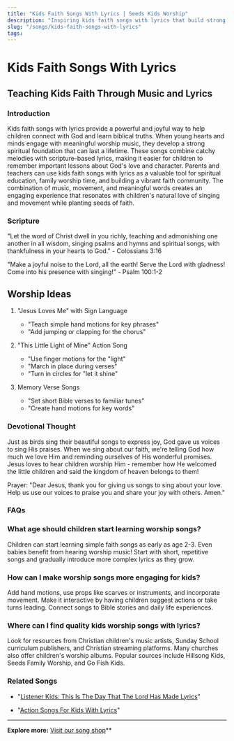 ```yaml
---
title: "Kids Faith Songs With Lyrics | Seeds Kids Worship"
description: "Inspiring kids faith songs with lyrics that build strong spiritual foundations. Faith-building music for children and families."
slug: "/songs/kids-faith-songs-with-lyrics"
tags:
---
```


# Kids Faith Songs With Lyrics

## Teaching Kids Faith Through Music and Lyrics

### Introduction
Kids faith songs with lyrics provide a powerful and joyful way to help children connect with God and learn biblical truths. When young hearts and minds engage with meaningful worship music, they develop a strong spiritual foundation that can last a lifetime. These songs combine catchy melodies with scripture-based lyrics, making it easier for children to remember important lessons about God's love and character. Parents and teachers can use kids faith songs with lyrics as a valuable tool for spiritual education, family worship time, and building a vibrant faith community. The combination of music, movement, and meaningful words creates an engaging experience that resonates with children's natural love of singing and movement while planting seeds of faith.

### Scripture
"Let the word of Christ dwell in you richly, teaching and admonishing one another in all wisdom, singing psalms and hymns and spiritual songs, with thankfulness in your hearts to God." - Colossians 3:16

"Make a joyful noise to the Lord, all the earth! Serve the Lord with gladness! Come into his presence with singing!" - Psalm 100:1-2

## Worship Ideas
1. "Jesus Loves Me" with Sign Language
   - "Teach simple hand motions for key phrases"
   - "Add jumping or clapping for the chorus"

2. "This Little Light of Mine" Action Song
   - "Use finger motions for the "light"
   - "March in place during verses"
   - "Turn in circles for "let it shine"

3. Memory Verse Songs
   - "Set short Bible verses to familiar tunes"
   - "Create hand motions for key words"

### Devotional Thought
Just as birds sing their beautiful songs to express joy, God gave us voices to sing His praises. When we sing about our faith, we're telling God how much we love Him and reminding ourselves of His wonderful promises. Jesus loves to hear children worship Him - remember how He welcomed the little children and said the kingdom of heaven belongs to them!

Prayer: "Dear Jesus, thank you for giving us songs to sing about your love. Help us use our voices to praise you and share your joy with others. Amen."

### FAQs

### What age should children start learning worship songs?
Children can start learning simple faith songs as early as age 2-3. Even babies benefit from hearing worship music! Start with short, repetitive songs and gradually introduce more complex lyrics as they grow.

### How can I make worship songs more engaging for kids?
Add hand motions, use props like scarves or instruments, and incorporate movement. Make it interactive by having children suggest actions or take turns leading. Connect songs to Bible stories and daily life experiences.

### Where can I find quality kids worship songs with lyrics?
Look for resources from Christian children's music artists, Sunday School curriculum publishers, and Christian streaming platforms. Many churches also offer children's worship albums. Popular sources include Hillsong Kids, Seeds Family Worship, and Go Fish Kids.

### Related Songs

- "[Listener Kids: This Is The Day That The Lord Has Made Lyrics](/songs/listener-kids-this-is-the-day-that-the-lord-has-made-lyrics/)"

- "[Action Songs For Kids With Lyrics](/songs/action-songs-for-kids-with-lyrics/)"

---

**Explore more:** [Visit our song shop](https://seedskidsworship.com/shop)**

<!-- Schema Markup -->
<script type="application/ld+json">
{
  "@context": "https://schema.org",
  "@type": "MusicRecording",
  "name": "Kids Faith Songs With Lyrics",
  "byArtist": {
    "@type": "MusicGroup",
    "name": "Seeds Kids Worship"
  },
  "isFamilyFriendly": true,
  "url": "https://seedskidsworship.com/songs/kids-faith-songs-with-lyrics/"
}
</script>
